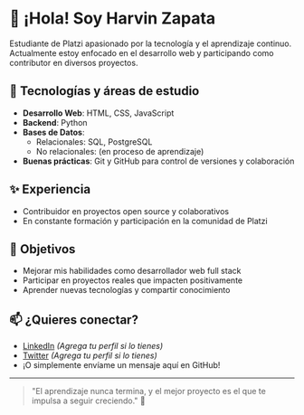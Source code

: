# 👋 ¡Hola! Soy Harvin Zapata

Estudiante de Platzi apasionado por la tecnología y el aprendizaje continuo. Actualmente estoy enfocado en el desarrollo web y participando como contributor en diversos proyectos.

## 🚀 Tecnologías y áreas de estudio

- **Desarrollo Web**: HTML, CSS, JavaScript
- **Backend**: Python
- **Bases de Datos**:
  - Relacionales: SQL, PostgreSQL
  - No relacionales: (en proceso de aprendizaje)
- **Buenas prácticas**: Git y GitHub para control de versiones y colaboración

## ✨ Experiencia

- Contribuidor en proyectos open source y colaborativos
- En constante formación y participación en la comunidad de Platzi

## 🎯 Objetivos

- Mejorar mis habilidades como desarrollador web full stack
- Participar en proyectos reales que impacten positivamente
- Aprender nuevas tecnologías y compartir conocimiento

## 📫 ¿Quieres conectar?

- [LinkedIn](https://www.linkedin.com/in/harvin-andres-zapata-vidal-018b9523a/) *(Agrega tu perfil si lo tienes)*
- [Twitter](#) *(Agrega tu perfil si lo tienes)*
- ¡O simplemente envíame un mensaje aquí en GitHub!

---

> "El aprendizaje nunca termina, y el mejor proyecto es el que te impulsa a seguir creciendo." 🚀

